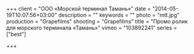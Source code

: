 +++
client = "ООО «Морской терминал Тамань»"
date = "2014-05-19T10:07:56+03:00"
description = ""
keywords = ""
photo = "mtt.jpg"
production = "Grapefilms"
shooting = "Grapefilms"
title = "Промо ролик для морского терминала «Тамань»"
vimeo = "103892241"
series = ["best"]

+++

